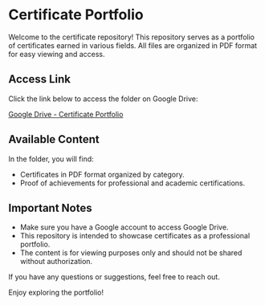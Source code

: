 # Certificate Portfolio

Welcome to the certificate repository! This repository serves as a portfolio of certificates earned in various fields. All files are organized in PDF format for easy viewing and access.

## Access Link

Click the link below to access the folder on Google Drive:

[Google Drive - Certificate Portfolio](https://drive.google.com/drive/folders/1s_lFEn3U34RaNC03Cvxciqx8IMr-MHse?usp=drive_link)

## Available Content
In the folder, you will find:

- Certificates in PDF format organized by category.
- Proof of achievements for professional and academic certifications.

## Important Notes

- Make sure you have a Google account to access Google Drive.
- This repository is intended to showcase certificates as a professional portfolio.
- The content is for viewing purposes only and should not be shared without authorization.

If you have any questions or suggestions, feel free to reach out.

Enjoy exploring the portfolio!